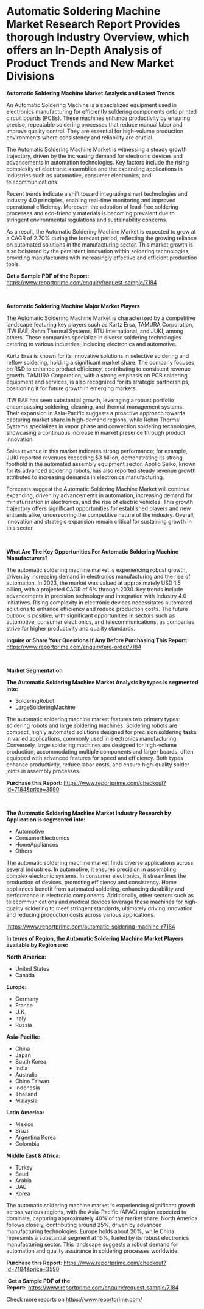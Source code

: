 <p><h1>Automatic Soldering Machine Market Research Report Provides thorough Industry Overview, which offers an In-Depth Analysis of Product Trends and New Market Divisions</h1></p><p><strong>Automatic Soldering Machine Market Analysis and Latest Trends</strong></p>
<p><p>An Automatic Soldering Machine is a specialized equipment used in electronics manufacturing for efficiently soldering components onto printed circuit boards (PCBs). These machines enhance productivity by ensuring precise, repeatable soldering processes that reduce manual labor and improve quality control. They are essential for high-volume production environments where consistency and reliability are crucial.</p><p>The Automatic Soldering Machine Market is witnessing a steady growth trajectory, driven by the increasing demand for electronic devices and advancements in automation technologies. Key factors include the rising complexity of electronic assemblies and the expanding applications in industries such as automotive, consumer electronics, and telecommunications. </p><p>Recent trends indicate a shift toward integrating smart technologies and Industry 4.0 principles, enabling real-time monitoring and improved operational efficiency. Moreover, the adoption of lead-free soldering processes and eco-friendly materials is becoming prevalent due to stringent environmental regulations and sustainability concerns.</p><p>As a result, the Automatic Soldering Machine Market is expected to grow at a CAGR of 2.70% during the forecast period, reflecting the growing reliance on automated solutions in the manufacturing sector. This market growth is also bolstered by the persistent innovation within soldering technologies, providing manufacturers with increasingly effective and efficient production tools.</p></p>
<p><strong>Get a Sample PDF of the Report:&nbsp;</strong> <a href="https://www.reportprime.com/enquiry/request-sample/7184?utm_campaign=3053&utm_medium=2&utm_source=Github&utm_content=ia&utm_term=19032025&utm_id=automatic-soldering-machine">https://www.reportprime.com/enquiry/request-sample/7184</a></p>
<p>&nbsp;</p>
<p><strong>Automatic Soldering Machine Major Market Players</strong></p>
<p><p>The Automatic Soldering Machine Market is characterized by a competitive landscape featuring key players such as Kurtz Ersa, TAMURA Corporation, ITW EAE, Rehm Thermal Systems, BTU International, and JUKI, among others. These companies specialize in diverse soldering technologies catering to various industries, including electronics and automotive.</p><p>Kurtz Ersa is known for its innovative solutions in selective soldering and reflow soldering, holding a significant market share. The company focuses on R&D to enhance product efficiency, contributing to consistent revenue growth. TAMURA Corporation, with a strong emphasis on PCB soldering equipment and services, is also recognized for its strategic partnerships, positioning it for future growth in emerging markets.</p><p>ITW EAE has seen substantial growth, leveraging a robust portfolio encompassing soldering, cleaning, and thermal management systems. Their expansion in Asia-Pacific suggests a proactive approach towards capturing market share in high-demand regions, while Rehm Thermal Systems specializes in vapor phase and convection soldering technologies, showcasing a continuous increase in market presence through product innovation.</p><p>Sales revenue in this market indicates strong performance; for example, JUKI reported revenues exceeding $3 billion, demonstrating its strong foothold in the automated assembly equipment sector. Apollo Seiko, known for its advanced soldering robots, has also reported steady revenue growth attributed to increasing demands in electronics manufacturing.</p><p>Forecasts suggest the Automatic Soldering Machine Market will continue expanding, driven by advancements in automation, increasing demand for miniaturization in electronics, and the rise of electric vehicles. This growth trajectory offers significant opportunities for established players and new entrants alike, underscoring the competitive nature of the industry. Overall, innovation and strategic expansion remain critical for sustaining growth in this sector.</p></p>
<p>&nbsp;</p>
<p><strong>What Are The Key Opportunities For Automatic Soldering Machine Manufacturers?</strong></p>
<p><p>The automatic soldering machine market is experiencing robust growth, driven by increasing demand in electronics manufacturing and the rise of automation. In 2023, the market was valued at approximately USD 1.5 billion, with a projected CAGR of 6% through 2030. Key trends include advancements in precision technology and integration with Industry 4.0 initiatives. Rising complexity in electronic devices necessitates automated solutions to enhance efficiency and reduce production costs. The future outlook is positive, with significant opportunities in sectors such as automotive, consumer electronics, and telecommunications, as companies strive for higher productivity and quality standards.</p></p>
<p><strong>Inquire or Share Your Questions If Any Before Purchasing This Report:</strong> <a href="https://www.reportprime.com/enquiry/pre-order/7184?utm_campaign=3053&utm_medium=2&utm_source=Github&utm_content=ia&utm_term=19032025&utm_id=automatic-soldering-machine">https://www.reportprime.com/enquiry/pre-order/7184</a></p>
<p>&nbsp;</p>
<p><strong>Market Segmentation</strong></p>
<p><strong>The Automatic Soldering Machine Market Analysis by types is segmented into:</strong></p>
<p><ul><li>SolderingRobot</li><li>LargeSolderingMachine</li></ul></p>
<p><p>The automatic soldering machine market features two primary types: soldering robots and large soldering machines. Soldering robots are compact, highly automated solutions designed for precision soldering tasks in varied applications, commonly used in electronics manufacturing. Conversely, large soldering machines are designed for high-volume production, accommodating multiple components and larger boards, often equipped with advanced features for speed and efficiency. Both types enhance productivity, reduce labor costs, and ensure high-quality solder joints in assembly processes.</p></p>
<p><strong>Purchase this Report:&nbsp;</strong><a href="https://www.reportprime.com/checkout?id=7184&price=3590&utm_campaign=3053&utm_medium=2&utm_source=Github&utm_content=ia&utm_term=19032025&utm_id=automatic-soldering-machine">https://www.reportprime.com/checkout?id=7184&price=3590</a></p>
<p>&nbsp;</p>
<p><strong>The Automatic Soldering Machine Market Industry Research by Application is segmented into:</strong></p>
<p><ul><li>Automotive</li><li>ConsumerElectronics</li><li>HomeAppliances</li><li>Others</li></ul></p>
<p><p>The automatic soldering machine market finds diverse applications across several industries. In automotive, it ensures precision in assembling complex electronic systems. In consumer electronics, it streamlines the production of devices, promoting efficiency and consistency. Home appliances benefit from automated soldering, enhancing durability and performance in electronic components. Additionally, other sectors such as telecommunications and medical devices leverage these machines for high-quality soldering to meet stringent standards, ultimately driving innovation and reducing production costs across various applications.</p></p>
<p><a href="https://www.reportprime.com/automatic-soldering-machine-r7184?utm_campaign=3053&utm_medium=2&utm_source=Github&utm_content=ia&utm_term=19032025&utm_id=automatic-soldering-machine">&nbsp;https://www.reportprime.com/automatic-soldering-machine-r7184</a></p>
<p><strong>In terms of Region, the Automatic Soldering Machine Market Players available by Region are:</strong></p>
<p>
    <p> <strong> North America: </strong>
        <ul>
            <li>United States</li>
            <li>Canada</li>
        </ul>
        </p> 
    <p> <strong> Europe: </strong>
        <ul>
            <li>Germany</li>
            <li>France</li>
            <li>U.K.</li>
            <li>Italy</li>
            <li>Russia</li>
        </ul>
        </p> 
    <p> <strong> Asia-Pacific: </strong>
        <ul>
            <li>China</li>
            <li>Japan</li>
            <li>South Korea</li>
            <li>India</li>
            <li>Australia</li>
            <li>China Taiwan</li>
            <li>Indonesia</li>
            <li>Thailand</li>
            <li>Malaysia</li>
        </ul>
        </p> 
    <p> <strong> Latin America: </strong>
        <ul>
            <li>Mexico</li>
            <li>Brazil</li>
            <li>Argentina Korea</li>
            <li>Colombia</li>
        </ul>
        </p> 
    <p> <strong> Middle East & Africa: </strong>
        <ul>
            <li>Turkey</li>
            <li>Saudi</li>
            <li>Arabia</li>
            <li>UAE</li>
            <li>Korea</li>
        </ul>
    </p>
    </p>
<p><p>The automatic soldering machine market is experiencing significant growth across various regions, with the Asia-Pacific (APAC) region expected to dominate, capturing approximately 40% of the market share. North America follows closely, contributing around 25%, driven by advanced manufacturing technologies. Europe holds about 20%, while China represents a substantial segment at 15%, fueled by its robust electronics manufacturing sector. This landscape suggests a robust demand for automation and quality assurance in soldering processes worldwide.</p></p>
<p><strong>Purchase this Report: </strong><a href="https://www.reportprime.com/checkout?id=7184&price=3590&utm_campaign=3053&utm_medium=2&utm_source=Github&utm_content=ia&utm_term=19032025&utm_id=automatic-soldering-machine">https://www.reportprime.com/checkout?id=7184&price=3590</a></p>
<p>&nbsp;<strong>Get a Sample PDF of the Report:&nbsp;&nbsp;</strong><a href="https://www.reportprime.com/enquiry/request-sample/7184?utm_campaign=3053&utm_medium=2&utm_source=Github&utm_content=ia&utm_term=19032025&utm_id=automatic-soldering-machine">https://www.reportprime.com/enquiry/request-sample/7184</a></p>
<p><strong></strong></p>
<p>Check more reports on <a href="https://www.reportprime.com/?utm_campaign=3053&utm_medium=2&utm_source=Github&utm_content=ia&utm_term=19032025&utm_id=automatic-soldering-machine">https://www.reportprime.com/</a></p>